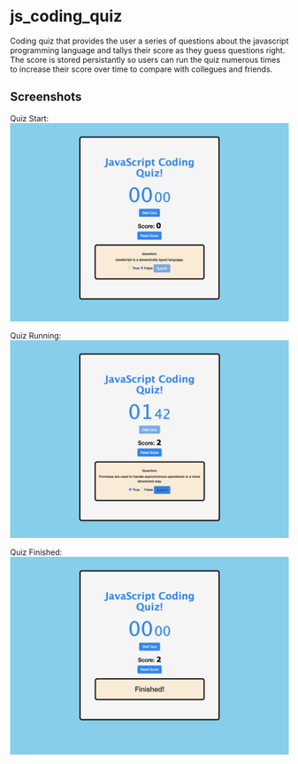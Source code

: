 # js_coding_quiz
Coding quiz that provides the user a series of questions about the javascript programming language and tallys their score as they guess questions right. The score is stored persistantly so users can run the quiz numerous times to increase their score over time to compare with collegues and friends.

## Screenshots

Quiz Start:
![Quiz Start](./screenshots/home.png)

Quiz Running:
![Quiz Running](./screenshots/action.png)

Quiz Finished:
![Quiz Finished](./screenshots/finished.png)